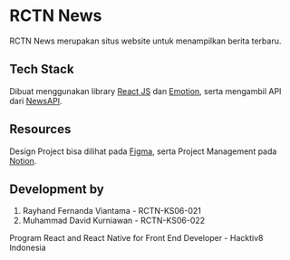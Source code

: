 # RCTN News

RCTN News merupakan situs website untuk menampilkan berita terbaru.

## Tech Stack

Dibuat menggunakan library [React JS](https://reactjs.org/) dan [Emotion](https://emotion.sh/docs/introduction), serta mengambil API dari [NewsAPI](https://newsapi.org/).

## Resources

Design Project bisa dilihat pada [Figma](https://www.figma.com/file/Ps0ucPC1PYskRu0TZxxKbL/Final-Project-1?node-id=0%3A1), serta Project Management pada [Notion](https://kurniawanflix.notion.site/Final-Project-RCTN-Hacktiv8-b57a892f5b0f440395cb02d6984a5891).

## Development by

1. Rayhand Fernanda Viantama - RCTN-KS06-021
2. Muhammad David Kurniawan - RCTN-KS06-022

Program React and React Native for Front End Developer - Hacktiv8 Indonesia
